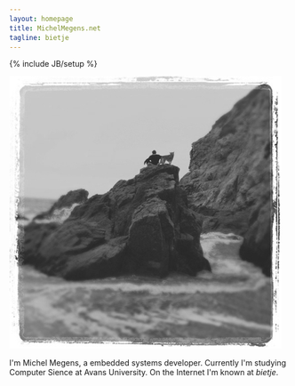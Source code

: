 ```yaml
---
layout: homepage
title: MichelMegens.net
tagline: bietje
---
```

{% include JB/setup %}

<img src='assets/img/dat-beach.jpg' />
<p>I'm Michel Megens, a embedded systems developer. Currently I'm studying Computer Sience at Avans University. On the Internet I'm known at <i>bietje</i>.</p>


